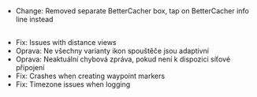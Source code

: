 ##
- Change: Removed separate BetterCacher box, tap on BetterCacher info line instead

##
- Fix: Issues with distance views
- Oprava: Ne všechny varianty ikon spouštěče jsou adaptivní
- Oprava: Neaktuální chybová zpráva, pokud není k dispozici síťové připojení
- Fix: Crashes when creating waypoint markers
- Fix: Timezone issues when logging

